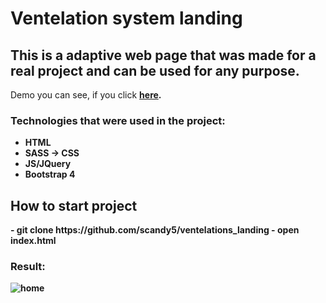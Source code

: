 <h1>Ventelation system landing</h1>
<h2>This is a adaptive web page that was made for a real project and can be used for any purpose.</h2>
<p>Demo you can see, if you click <a href="https://scandy5.github.io/ventelations_landing/"><b>here<b></a>.</p>
<h3>Technologies that were used in the project:</h3>
<ul>
	<li>HTML</li>
	<li>SASS -> CSS</li>
	<li>JS/JQuery</li>
	<li>Bootstrap 4</li>
</ul>
<h2>How to start project</h2>
 - git clone https://github.com/scandy5/ventelations_landing
 - open index.html
<h3>Result:</h3>
<img src="img/_home.jpeg" alt="home">
